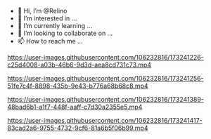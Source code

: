 - 👋 Hi, I’m @Relino
- 👀 I’m interested in ...
- 🌱 I’m currently learning ...
- 💞️ I’m looking to collaborate on ...
- 📫 How to reach me ...

<!---
Relino/Relino is a ✨ special ✨ repository because its `README.md` (this file) appears on your GitHub profile.
You can click the Preview link to take a look at your changes.
--->

https://user-images.githubusercontent.com/106232816/173241226-c25d4008-a03b-46b6-9d3d-aea8cd731c73.mp4




https://user-images.githubusercontent.com/106232816/173241256-51fe7c4f-8898-435b-9e43-b776a68b68c8.mp4



https://user-images.githubusercontent.com/106232816/173241389-48bad6b1-a1f7-448f-aaff-c7d30a2355e5.mp4



https://user-images.githubusercontent.com/106232816/173241417-83cad2a6-9755-4732-9cf6-81a6b5f06b99.mp4

